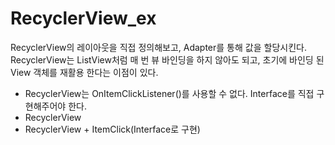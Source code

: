 # RecyclerView_ex
RecyclerView의 레이아웃을 직접 정의해보고, Adapter를 통해 값을 할당시킨다. RecyclerView는 ListView처럼 매 번 뷰 바인딩을 하지 않아도 되고, 초기에 바인딩 된 View 객체를 재활용 한다는 이점이 있다.
- RecyclerView는 OnItemClickListener()를 사용할 수 없다. Interface를 직접 구현해주어야 한다.
- RecyclerView
- RecyclerView + ItemClick(Interface로 구현)

